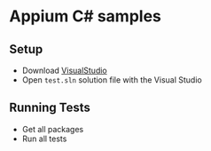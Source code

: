 # Appium C# samples

## Setup

* Download [VisualStudio](https://visualstudio.microsoft.com/downloads/)
* Open `test.sln` solution file with the Visual Studio

## Running Tests

* Get all packages
* Run all tests
